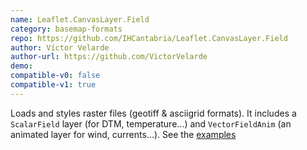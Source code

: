 ```yaml
---
name: Leaflet.CanvasLayer.Field
category: basemap-formats
repo: https://github.com/IHCantabria/Leaflet.CanvasLayer.Field
author: Víctor Velarde
author-url: https://github.com/VictorVelarde
demo: 
compatible-v0: false
compatible-v1: true
---
```


Loads and styles raster files (geotiff &amp; asciigrid formats).            It includes a <code>ScalarField</code> layer (for DTM, temperature...) and			<code>VectorFieldAnim</code> (an animated layer for wind, currents...). See the <a href="https://ihcantabria.github.io/Leaflet.CanvasLayer.Field/">examples</a>
